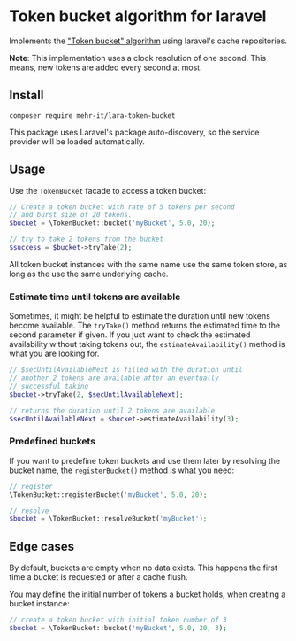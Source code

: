 # Token bucket algorithm for laravel  
Implements the ["Token bucket" algorithm]([https://en.wikipedia.org/wiki/Token_bucket) using laravel's cache
repositories.

**Note**: This implementation uses a clock resolution of one second.
This means, new tokens are added every second at most.

## Install

	composer require mehr-it/lara-token-bucket

This package uses Laravel's package auto-discovery, so the service provider will be loaded automatically.


## Usage

Use the `TokenBucket` facade to access a token bucket:

```php
// Create a token bucket with rate of 5 tokens per second
// and burst size of 20 tokens.
$bucket = \TokenBucket::bucket('myBucket', 5.0, 20);

// try to take 2 tokens from the bucket
$success = $bucket->tryTake(2);
```

All token bucket instances with the same name use the same token
store, as long as the use the same underlying cache.


### Estimate time until tokens are available

Sometimes, it might be helpful to estimate the duration until new
tokens become available. The `tryTake()` method returns the 
estimated time to the second parameter if given. If you just want
to check the estimated availability without taking tokens out,
the `estimateAvailability()` method is what you are looking for.

```php
// $secUntilAvailableNext is filled with the duration until 
// another 2 tokens are available after an eventually
// successful taking
$bucket->tryTake(2, $secUntilAvailableNext);

// returns the duration until 2 tokens are available
$secUntilAvailableNext = $bucket->estimateAvailability(3);
```


### Predefined buckets

If you want to predefine token buckets and use them later 
by resolving the bucket name, the `registerBucket()` method is
what you need:

```php
// register
\TokenBucket::registerBucket('myBucket', 5.0, 20);

// resolve
$bucket = \TokenBucket::resolveBucket('myBucket');
```

## Edge cases

By default, buckets are empty when no data exists. This happens
the first time a bucket is requested or after a cache flush.

You may define the initial number of tokens a bucket holds, when
creating a bucket instance:

```php
// create a token bucket with initial token number of 3
$bucket = \TokenBucket::bucket('myBucket', 5.0, 20, 3);
```